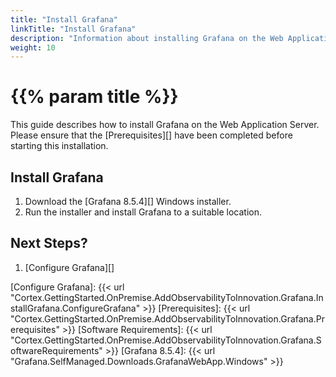 ```yaml
---
title: "Install Grafana"
linkTitle: "Install Grafana"
description: "Information about installing Grafana on the Web Application Server."
weight: 10
---
```


# {{% param title %}}

This guide describes how to install Grafana on the Web Application Server. Please ensure that the [Prerequisites][] have been completed before starting this installation.

## Install Grafana

1. Download the [Grafana 8.5.4][] Windows installer.
1. Run the installer and install Grafana to a suitable location.

## Next Steps?

1. [Configure Grafana][]

[Configure Grafana]: {{< url "Cortex.GettingStarted.OnPremise.AddObservabilityToInnovation.Grafana.InstallGrafana.ConfigureGrafana" >}}
[Prerequisites]: {{< url "Cortex.GettingStarted.OnPremise.AddObservabilityToInnovation.Grafana.Prerequisites" >}}
[Software Requirements]: {{< url "Cortex.GettingStarted.OnPremise.AddObservabilityToInnovation.Grafana.SoftwareRequirements" >}}
[Grafana 8.5.4]: {{< url "Grafana.SelfManaged.Downloads.GrafanaWebApp.Windows" >}}